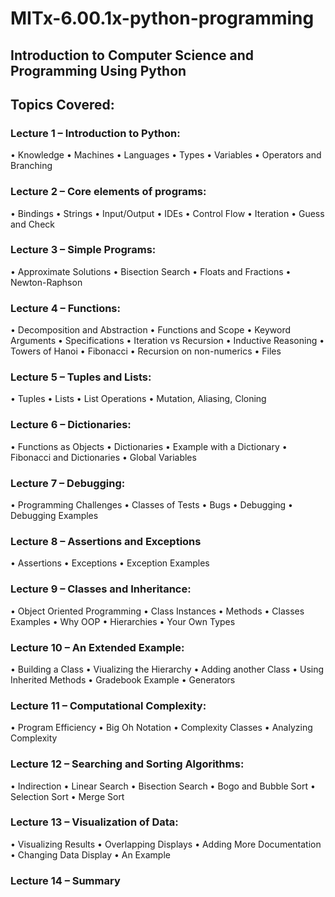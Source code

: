 # MITx-6.00.1x-python-programming

## Introduction to Computer Science and Programming Using Python

## Topics Covered:
### Lecture 1 – Introduction to Python:
• Knowledge
• Machines
• Languages
• Types
• Variables
• Operators and Branching
### Lecture 2 – Core elements of programs:
• Bindings
• Strings
• Input/Output
• IDEs
• Control Flow
• Iteration
• Guess and Check
### Lecture 3 – Simple Programs:
• Approximate Solutions
• Bisection Search
• Floats and Fractions
• Newton-Raphson
### Lecture 4 – Functions:
• Decomposition and Abstraction
• Functions and Scope
• Keyword Arguments
• Specifications
• Iteration vs Recursion
• Inductive Reasoning
• Towers of Hanoi
• Fibonacci
• Recursion on non-numerics
• Files
### Lecture 5 – Tuples and Lists:
• Tuples
• Lists
• List Operations
• Mutation, Aliasing, Cloning
### Lecture 6 – Dictionaries:
• Functions as Objects
• Dictionaries
• Example with a Dictionary
• Fibonacci and Dictionaries
• Global Variables
### Lecture 7 – Debugging:
• Programming Challenges
• Classes of Tests
• Bugs
• Debugging
• Debugging Examples
### Lecture 8 – Assertions and Exceptions
• Assertions
• Exceptions
• Exception Examples
### Lecture 9 – Classes and Inheritance:
• Object Oriented Programming
• Class Instances
• Methods
• Classes Examples
• Why OOP
• Hierarchies
• Your Own Types
### Lecture 10 – An Extended Example:
• Building a Class
• Viualizing the Hierarchy
• Adding another Class
• Using Inherited Methods
• Gradebook Example
• Generators
### Lecture 11 – Computational Complexity:
• Program Efficiency
• Big Oh Notation
• Complexity Classes
• Analyzing Complexity
### Lecture 12 – Searching and Sorting Algorithms:
• Indirection
• Linear Search
• Bisection Search
• Bogo and Bubble Sort
• Selection Sort
• Merge Sort
### Lecture 13 – Visualization of Data:
• Visualizing Results
• Overlapping Displays
• Adding More Documentation
• Changing Data Display
• An Example
### Lecture 14 – Summary
